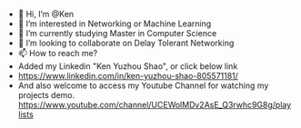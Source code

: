 - 👋 Hi, I’m @Ken
- 👀 I’m interested in Networking or Machine Learning
- 🌱 I’m currently studying Master in Computer Science
- 💞️ I’m looking to collaborate on Delay Tolerant Networking
- 📫 How to reach me? 
- Added my Linkedin "Ken Yuzhou Shao", or click below link
- https://www.linkedin.com/in/ken-yuzhou-shao-805571181/
- And also welcome to access my Youtube Channel for watching my projects demo.
https://www.youtube.com/channel/UCEWolMDv2AsE_Q3rwhc9G8g/playlists

<!---
KenYZShao/KenYZShao is a ✨ special ✨ repository because its `README.md` (this file) appears on your GitHub profile.
You can click the Preview link to take a look at your changes.
--->
